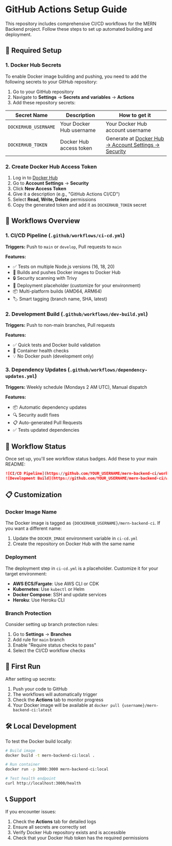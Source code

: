 # GitHub Actions Setup Guide

This repository includes comprehensive CI/CD workflows for the MERN Backend project. Follow these steps to set up automated building and deployment.

## 🔧 Required Setup

### 1. Docker Hub Secrets

To enable Docker image building and pushing, you need to add the following secrets to your GitHub repository:

1. Go to your GitHub repository
2. Navigate to **Settings** → **Secrets and variables** → **Actions**
3. Add these repository secrets:

| Secret Name | Description | How to get it |
|-------------|-------------|---------------|
| `DOCKERHUB_USERNAME` | Your Docker Hub username | Your Docker Hub account username |
| `DOCKERHUB_TOKEN` | Docker Hub access token | Generate at [Docker Hub → Account Settings → Security](https://hub.docker.com/settings/security) |

### 2. Create Docker Hub Access Token

1. Log in to [Docker Hub](https://hub.docker.com)
2. Go to **Account Settings** → **Security**
3. Click **New Access Token**
4. Give it a description (e.g., "GitHub Actions CI/CD")
5. Select **Read, Write, Delete** permissions
6. Copy the generated token and add it as `DOCKERHUB_TOKEN` secret

## 🚀 Workflows Overview

### 1. **CI/CD Pipeline** (`.github/workflows/ci-cd.yml`)
**Triggers:** Push to `main` or `develop`, Pull requests to `main`

**Features:**
- ✅ Tests on multiple Node.js versions (16, 18, 20)
- 🐳 Builds and pushes Docker images to Docker Hub
- 🔒 Security scanning with Trivy
- 🚀 Deployment placeholder (customize for your environment)
- 📦 Multi-platform builds (AMD64, ARM64)
- 🏷️ Smart tagging (branch name, SHA, latest)

### 2. **Development Build** (`.github/workflows/dev-build.yml`)
**Triggers:** Push to non-main branches, Pull requests

**Features:**
- ✅ Quick tests and Docker build validation
- 🧪 Container health checks
- 💡 No Docker push (development only)

### 3. **Dependency Updates** (`.github/workflows/dependency-updates.yml`)
**Triggers:** Weekly schedule (Mondays 2 AM UTC), Manual dispatch

**Features:**
- 📦 Automatic dependency updates
- 🔍 Security audit fixes
- 📋 Auto-generated Pull Requests
- ✅ Tests updated dependencies

## 🔄 Workflow Status

Once set up, you'll see workflow status badges. Add these to your main README:

```markdown
![CI/CD Pipeline](https://github.com/YOUR_USERNAME/mern-backend-ci/workflows/CI/CD%20Pipeline/badge.svg)
![Development Build](https://github.com/YOUR_USERNAME/mern-backend-ci/workflows/Development%20Build/badge.svg)
```

## 📋 Customization

### Docker Image Name
The Docker image is tagged as `{DOCKERHUB_USERNAME}/mern-backend-ci`. If you want a different name:
1. Update the `DOCKER_IMAGE` environment variable in `ci-cd.yml`
2. Create the repository on Docker Hub with the same name

### Deployment
The deployment step in `ci-cd.yml` is a placeholder. Customize it for your target environment:
- **AWS ECS/Fargate**: Use AWS CLI or CDK
- **Kubernetes**: Use `kubectl` or Helm
- **Docker Compose**: SSH and update services
- **Heroku**: Use Heroku CLI

### Branch Protection
Consider setting up branch protection rules:
1. Go to **Settings** → **Branches**
2. Add rule for `main` branch
3. Enable "Require status checks to pass"
4. Select the CI/CD workflow checks

## 🚦 First Run

After setting up secrets:

1. Push your code to GitHub
2. The workflows will automatically trigger
3. Check the **Actions** tab to monitor progress
4. Your Docker image will be available at `docker pull {username}/mern-backend-ci:latest`

## 🛠️ Local Development

To test the Docker build locally:

```bash
# Build image
docker build -t mern-backend-ci:local .

# Run container
docker run -p 3000:3000 mern-backend-ci:local

# Test health endpoint
curl http://localhost:3000/health
```

## 📞 Support

If you encounter issues:
1. Check the **Actions** tab for detailed logs
2. Ensure all secrets are correctly set
3. Verify Docker Hub repository exists and is accessible
4. Check that your Docker Hub token has the required permissions
